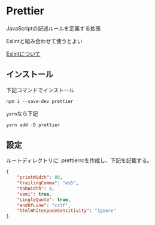 # Prettier

JavaScriptの記述ルールを定義する拡張

Eslintと組み合わせて使うとよい

[Eslintについて](/JavaScript/Eslint/)

## インストール

下記コマンドでインストール

```powershell
npm i --save-dev prettier
```

`yarn`なら下記

```powershell
yarn add -D prettier
```

## 設定

ルートディレクトリに`.prettierrcを作成し、下記を記載する。

```json
{
    "printWidth": 80,
    "trailingComma": "es5",
    "tabWidth": 4,
    "semi": true,
    "singleQuote": true,
    "endOfLine": "crlf",
    "htmlWhitespaceSensitivity": "ignore"
}
```
